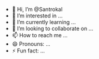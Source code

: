 - 👋 Hi, I’m @Santrokal
- 👀 I’m interested in ...
- 🌱 I’m currently learning ...
- 💞️ I’m looking to collaborate on ...
- 📫 How to reach me ...
- 😄 Pronouns: ...
- ⚡ Fun fact: ...

<!---
Santrokal/Santrokal is a ✨ special ✨ repository because its `README.md` (this file) appears on your GitHub profile.
You can click the Preview link to take a look at your changes.
--->
